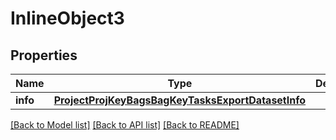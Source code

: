 # InlineObject3

## Properties
Name | Type | Description | Notes
------------ | ------------- | ------------- | -------------
**info** | [**ProjectProjKeyBagsBagKeyTasksExportDatasetInfo**](ProjectProjKeyBagsBagKeyTasksExportDatasetInfo.md) |  | 

[[Back to Model list]](../README.md#documentation-for-models) [[Back to API list]](../README.md#documentation-for-api-endpoints) [[Back to README]](../README.md)


